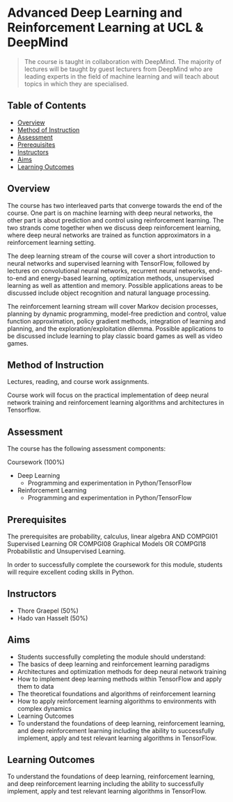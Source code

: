 # Advanced Deep Learning and Reinforcement Learning at UCL & DeepMind 

> The course is taught in collaboration with DeepMind. The majority of lectures will be taught by guest lecturers from DeepMind who are leading experts in the field of machine learning and will teach about topics in which they are specialised.


## Table of Contents

- [Overview](#overview)
- [Method of Instruction](#method-of-instruction)
- [Assessment](#assessment)
- [Prerequisites](#prerequisites)
- [Instructors](#instructors)
- [Aims](#aims)
- [Learning Outcomes](#learning-outcomes)



## Overview

The course has two interleaved parts that converge towards the end of the course. One part is on machine learning with deep neural networks, the other part is about prediction and control using reinforcement learning. The two strands come together when we discuss deep reinforcement learning, where deep neural networks are trained as function approximators in a reinforcement learning setting.

The deep learning stream of the course will cover a short introduction to neural networks and supervised learning with TensorFlow, followed by lectures on convolutional neural networks, recurrent neural networks, end-to-end and energy-based learning, optimization methods, unsupervised learning as well as attention and memory. Possible applications areas to be discussed include object recognition and natural language processing.

The reinforcement learning stream will cover Markov decision processes, planning by dynamic programming, model-free prediction and control, value function approximation, policy gradient methods, integration of learning and planning, and the exploration/exploitation dilemma. Possible applications to be discussed include learning to play classic board games as well as video games.


## Method of Instruction

Lectures, reading, and course work assignments.

Course work will focus on the practical implementation of deep neural network training and reinforcement learning algorithms and architectures in Tensorflow.


## Assessment

The course has the following assessment components:

Coursework (100%)

- Deep Learning
    - Programming and experimentation in Python/TensorFlow
- Reinforcement Learning
    - Programming and experimentation in Python/TensorFlow


## Prerequisites	

The prerequisites are probability, calculus, linear algebra AND COMPGI01 Supervised Learning OR COMPGI08 Graphical Models OR COMPGI18 Probabilistic and Unsupervised Learning.

In order to successfully complete the coursework for this module, students will require excellent coding skills in Python.


## Instructors

- Thore Graepel (50%)
- Hado van Hasselt (50%)


## Aims

- Students successfully completing the module should understand:
- The basics of deep learning and reinforcement learning paradigms
- Architectures and optimization methods for deep neural network training
- How to implement deep learning methods within TensorFlow and apply them to data
- The theoretical foundations and algorithms of reinforcement learning
- How to apply reinforcement learning algorithms to environments with complex dynamics
- Learning Outcomes	
- To understand the foundations of deep learning, reinforcement learning, and deep reinforcement learning including the ability to successfully implement, apply and test relevant learning algorithms in TensorFlow.


## Learning Outcomes
	
To understand the foundations of deep learning, reinforcement learning, and deep reinforcement learning including the ability to successfully implement, apply and test relevant learning algorithms in TensorFlow.